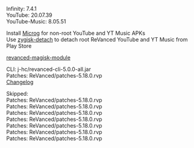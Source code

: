 Infinity: 7.4.1  
YouTube: 20.07.39  
YouTube-Music: 8.05.51  

Install [Microg](https://github.com/ReVanced/GmsCore/releases) for non-root YouTube and YT Music APKs  
Use [zygisk-detach](https://github.com/j-hc/zygisk-detach) to detach root ReVanced YouTube and YT Music from Play Store  

[revanced-magisk-module](https://github.com/j-hc/revanced-magisk-module)
  
CLI: j-hc/revanced-cli-5.0.0-all.jar  
Patches: ReVanced/patches-5.18.0.rvp  
[Changelog](https://github.com/ReVanced/revanced-patches/releases/tag/v5.18.0)  

Skipped:  
Patches: ReVanced/patches-5.18.0.rvp  
Patches: ReVanced/patches-5.18.0.rvp  
Patches: ReVanced/patches-5.18.0.rvp  
Patches: ReVanced/patches-5.18.0.rvp  
Patches: ReVanced/patches-5.18.0.rvp  
Patches: ReVanced/patches-5.18.0.rvp  
Patches: ReVanced/patches-5.18.0.rvp                
